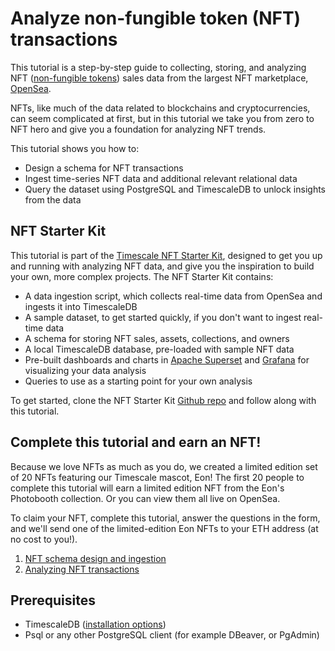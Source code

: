 # Analyze non-fungible token (NFT) transactions

This tutorial is a step-by-step guide to collecting, storing, and analyzing NFT ([non-fungible tokens](https://en.wikipedia.org/wiki/Non-fungible_token)) sales data from the largest NFT marketplace, [OpenSea](https://opensea.io). 

NFTs, like much of the data related to blockchains and cryptocurrencies, can seem complicated at first, but in this tutorial we take you from zero to NFT hero and give you a foundation for analyzing NFT trends.

This tutorial shows you how to:
* Design a schema for NFT transactions
* Ingest time-series NFT data and additional relevant relational data
* Query the dataset using PostgreSQL and TimescaleDB to unlock insights from the data

## NFT Starter Kit

This tutorial is part of the [Timescale NFT Starter Kit](https://github.com/timescale/wip-crypto-starter), designed 
to get you up and running with analyzing NFT data, and give you the inspiration to build your own, more complex projects. 
The NFT Starter Kit contains: 
* A data ingestion script, which collects real-time data from OpenSea and ingests it into TimescaleDB
* A sample dataset, to get started quickly, if you don't want to ingest real-time data
* A schema for storing NFT sales, assets, collections, and owners
* A local TimescaleDB database, pre-loaded with sample NFT data
* Pre-built dashboards and charts in [Apache Superset](https://superset.apache.org) and [Grafana](https://grafana.com) for visualizing your data analysis
* Queries to use as a starting point for your own analysis

To get started, clone the NFT Starter Kit [Github repo](https://github.com/timescale/wip-crypto-starter) and follow 
along with this tutorial.
 
## Complete this tutorial and earn an NFT!

Because we love NFTs as much as you do, we created a limited edition set of 20 NFTs featuring our Timescale mascot, Eon! The first 20 people to complete this tutorial will earn a limited edition NFT from the Eon's Photobooth collection. Or you can view them all live on OpenSea.

To claim your NFT, complete this tutorial, answer the questions in the form, 
and we'll send one of the limited-edition Eon NFTs to your ETH address (at no cost to you!).

1. [NFT schema design and ingestion](/tutorials/analyze-nft-data/nft-schema-ingestion)
1. [Analyzing NFT transactions](/tutorials/analyze-nft-data/analyzing-nft-transactions)

## Prerequisites
* TimescaleDB ([installation options](https://docs.timescale.com ))
* Psql or any other PostgreSQL client (for example DBeaver, or PgAdmin)

